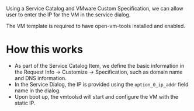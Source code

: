 Using a Service Catalog and VMware Custom Specification, we can allow user to enter the IP for the VM in the service dialog.

The VM template is required to have open-vm-tools installed and enabled. 

How this works
===
* As part of the Service Catalog Item, we define the basic information in the Request Info -> Customize -> Specification, such as domain name and DNS information. 
* In the Service Dialog, the IP is provided using the `option_0_ip_addr` field name in the dialog.
* Upon boot up, the vmtoolsd will start and configure the VM with the static IP.

